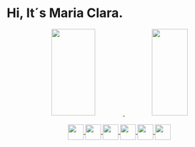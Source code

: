 # Hi, It´s Maria Clara.

<div align="center">  
   <a href="https://github.com/mclairex">
  <img width="44%" height="195px" src="https://github-readme-stats.vercel.app/api?username=mclairex&show_icons=true&count_private=true&theme=dracula" /> 
  <img width="40%" height="195px" src="https://github-readme-stats.vercel.app/api/top-langs/?username=mclairex&layout=compact&hide_border=true&theme=dracula" />
</div>


<div align="center" style="display: inline_block"><br>

<div display:flex>          
  <img align=center height="35" widht="45" src="https://cdn.jsdelivr.net/gh/devicons/devicon@latest/icons/html5/html5-original.svg" />
  <img align=center height="35" widht="45" src="https://cdn.jsdelivr.net/gh/devicons/devicon@latest/icons/css3/css3-plain.svg" />
  <img align=center height="35" widht="45" src="https://cdn.jsdelivr.net/gh/devicons/devicon@latest/icons/javascript/javascript-original.svg" />
  <img align=center height="35" widht="45" src="https://cdn.jsdelivr.net/gh/devicons/devicon@latest/icons/react/react-original.svg" />
  <img align=center height="35" widht="45" src="https://cdn.jsdelivr.net/gh/devicons/devicon@latest/icons/java/java-plain.svg" />
  <img align=center height="35" widht="45" src="https://cdn.jsdelivr.net/gh/devicons/devicon@latest/icons/mysql/mysql-plain-wordmark.svg" />
</div>

  

